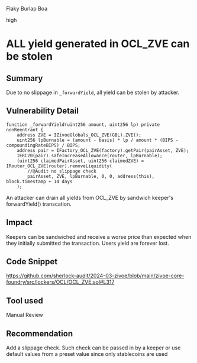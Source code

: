 Flaky Burlap Boa

high

# ALL yield generated in OCL_ZVE can be stolen

## Summary

Due to no slippage in `_forwardYield`, all yield can be stolen by attacker.

## Vulnerability Detail

    function _forwardYield(uint256 amount, uint256 lp) private nonReentrant {
        address ZVE = IZivoeGlobals_OCL_ZVE(GBL).ZVE();
        uint256 lpBurnable = (amount - basis) * lp / amount * (BIPS - compoundingRateBIPS) / BIPS;
        address pair = IFactory_OCL_ZVE(factory).getPair(pairAsset, ZVE);
        IERC20(pair).safeIncreaseAllowance(router, lpBurnable);
        (uint256 claimedPairAsset, uint256 claimedZVE) = IRouter_OCL_ZVE(router).removeLiquidity(
            //@Audit no slippage check 
            pairAsset, ZVE, lpBurnable, 0, 0, address(this), block.timestamp + 14 days
        );

An attacker can drain all yields from OCL_ZVE by sandwich keeper's forwardYield() transcation.

## Impact

Keepers can be sandwiched and receive a worse price than expected when they initially submitted the transaction. Users yield are forever lost.

## Code Snippet

https://github.com/sherlock-audit/2024-03-zivoe/blob/main/zivoe-core-foundry/src/lockers/OCL/OCL_ZVE.sol#L317

## Tool used

Manual Review

## Recommendation

Add a slippage check. Such check can be passed in by a keeper or use default values from a preset value since only stablecoins are used
